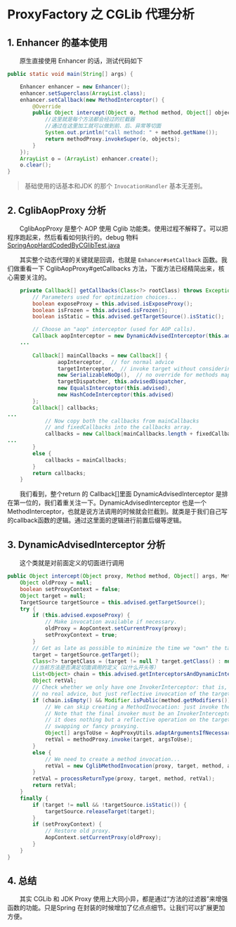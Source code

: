 # ProxyFactory 之 CGLib 代理分析

## 1. Enhancer 的基本使用

　　原生直接使用 Enhancer 的话，测试代码如下

```java
public static void main(String[] args) {

    Enhancer enhancer = new Enhancer();
    enhancer.setSuperclass(ArrayList.class);
    enhancer.setCallback(new MethodInterceptor() {
        @Override
        public Object intercept(Object o, Method method, Object[] objects, MethodProxy methodProxy) throws Throwable {
            //这里就是每个方法都会经过的拦截器
            //通过在这里加工就可以做到前、后、异常等切面
            System.out.println("call method: " + method.getName());
            return methodProxy.invokeSuper(o, objects);
        }
    });
    ArrayList o = (ArrayList) enhancer.create();
    o.clear();
}
```

> 基础使用的话基本和JDK 的那个 `InvocationHandler` 基本无差别。
>

## 2. CglibAopProxy 分析

　　CglibAopProxy 是整个 AOP 使用 Cglib 功能类。使用过程不解释了。可以把程序跑起来，然后看看如何执行的。debug 物料 [SpringAopHardCodedByCGlibTest.java](https://github.com/JerryDai90/java-case/blob/master/spring/aop/src/main/java/fun/lsof/spring/aop/dynamicproxy/cglib/SpringAopHardCodedByCGlibTest.java)

　　其实整个动态代理的关键就是回调，也就是 `Enhancer#setCallback` 函数。我们做重看一下 CglibAopProxy#getCallbacks 方法，下面方法已经精简出来，核心需要关注的。

```java
	private Callback[] getCallbacks(Class<?> rootClass) throws Exception {
		// Parameters used for optimization choices...
		boolean exposeProxy = this.advised.isExposeProxy();
		boolean isFrozen = this.advised.isFrozen();
		boolean isStatic = this.advised.getTargetSource().isStatic();

		// Choose an "aop" interceptor (used for AOP calls).
		Callback aopInterceptor = new DynamicAdvisedInterceptor(this.advised);
    ...
		
		Callback[] mainCallbacks = new Callback[] {
				aopInterceptor,  // for normal advice
				targetInterceptor,  // invoke target without considering advice, if optimized
				new SerializableNoOp(),  // no override for methods mapped to this
				targetDispatcher, this.advisedDispatcher,
				new EqualsInterceptor(this.advised),
				new HashCodeInterceptor(this.advised)
		};
		Callback[] callbacks;
...
			// Now copy both the callbacks from mainCallbacks
			// and fixedCallbacks into the callbacks array.
			callbacks = new Callback[mainCallbacks.length + fixedCallbacks.length];
...
		}
		else {
			callbacks = mainCallbacks;
		}
		return callbacks;
	}

```

　　我们看到，整个return 的 Callback[]里面 DynamicAdvisedInterceptor 是排在第一位的，我们着重关注一下。DynamicAdvisedInterceptor 也是一个 MethodInterceptor，也就是说方法调用的时候就会拦截到。就类是于我们自己写的callback函数的逻辑。通过这里面的逻辑进行前置后缀等逻辑。

## 3. DynamicAdvisedInterceptor 分析

　　这个类就是对前面定义的切面进行调用

```java
public Object intercept(Object proxy, Method method, Object[] args, MethodProxy methodProxy) throws Throwable {
	Object oldProxy = null;
	boolean setProxyContext = false;
	Object target = null;
	TargetSource targetSource = this.advised.getTargetSource();
	try {
		if (this.advised.exposeProxy) {
			// Make invocation available if necessary.
			oldProxy = AopContext.setCurrentProxy(proxy);
			setProxyContext = true;
		}
		// Get as late as possible to minimize the time we "own" the target, in case it comes from a pool...
		target = targetSource.getTarget();
		Class<?> targetClass = (target != null ? target.getClass() : null);
		//当前方法是否满足切面调用的定义（以什么开头等）
		List<Object> chain = this.advised.getInterceptorsAndDynamicInterceptionAdvice(method, targetClass);
		Object retVal;
		// Check whether we only have one InvokerInterceptor: that is,
		// no real advice, but just reflective invocation of the target.
		if (chain.isEmpty() && Modifier.isPublic(method.getModifiers())) {
			// We can skip creating a MethodInvocation: just invoke the target directly.
			// Note that the final invoker must be an InvokerInterceptor, so we know
			// it does nothing but a reflective operation on the target, and no hot
			// swapping or fancy proxying.
			Object[] argsToUse = AopProxyUtils.adaptArgumentsIfNecessary(method, args);
			retVal = methodProxy.invoke(target, argsToUse);
		}
		else {
			// We need to create a method invocation...
			retVal = new CglibMethodInvocation(proxy, target, method, args, targetClass, chain, methodProxy).proceed();
		}
		retVal = processReturnType(proxy, target, method, retVal);
		return retVal;
	}
	finally {
		if (target != null && !targetSource.isStatic()) {
			targetSource.releaseTarget(target);
		}
		if (setProxyContext) {
			// Restore old proxy.
			AopContext.setCurrentProxy(oldProxy);
		}
	}
}
```

## 4. 总结

　　其实 CGLib 和 JDK Proxy 使用上大同小异，都是通过“方法的过滤器”来增强函数的功能。只是Spring 在封装的时候增加了亿点点细节。让我们可以扩展更加方便。
